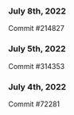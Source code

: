 ### July 8th, 2022

Commit #214827

### July 5th, 2022

Commit #314353


### July 4th, 2022

Commit #72281
